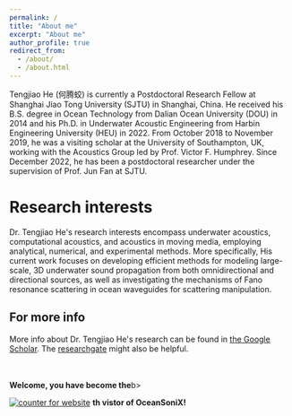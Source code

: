 ```yaml
---
permalink: /
title: "About me"
excerpt: "About me"
author_profile: true
redirect_from: 
  - /about/
  - /about.html
---
```


Tengjiao He (何腾蛟) is currently a Postdoctoral Research Fellow at Shanghai Jiao Tong University (SJTU) in Shanghai, China. He received his B.S. degree in Ocean Technology from Dalian Ocean University (DOU) in 2014 and his Ph.D. in Underwater Acoustic Engineering from Harbin Engineering University (HEU) in 2022. From October 2018 to November 2019, he was a visiting scholar at the University of Southampton, UK, working with the Acoustics Group led by Prof. Victor F. Humphrey. Since December 2022, he has been a postdoctoral researcher under the supervision of Prof. Jun Fan at SJTU.


Research interests
======
Dr. Tengjiao He's research interests encompass underwater acoustics, computational acoustics, and acoustics in moving media, employing analytical, numerical, and experimental methods. More specifically, His current work focuses on developing efficient methods for modeling large-scale, 3D underwater sound propagation from both omnidirectional and directional sources, as well as investigating the mechanisms of Fano resonance scattering in ocean waveguides for scattering manipulation.


For more info
------
More info about Dr. Tengjiao He's research can be found in [the Google Scholar](https://scholar.google.com/citations?view_op=list_works&hl=en&user=yIHi56gAAAAJ). The [researchgate](https://www.researchgate.net/profile/Tengjiao-He-3) might also be helpful.

<p></p>
<br/><br/>
<b>Welcome, you have become the</b>b>

<a href="https://www.freecounterstat.com" title="counter for website"><img src="https://counter6.optistats.ovh/private/freecounterstat.php?c=eyejcqlza6n7mwfe19534lnmhw5fnzs6" border="0" title="counter for website" alt="counter for website"></a> <b>th vistor of OceanSoniX!</b>


